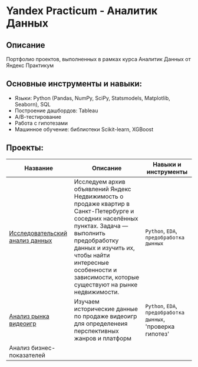 # Yandex Practicum - Аналитик Данных

## Описание
Портфолио проектов, выполненных в рамках курса Аналитик Данных от Яндекс Практикум

## Основные инструменты и навыки:
- Языки: Python (Pandas, NumPy, SciPy, Statsmodels, Matplotlib, Seaborn), SQL
- Построение дашбордов: Tableau
- А/В-тестирование
- Работа с гипотезами
- Машинное обучение: библиотеки Scikit-learn, XGBoost

## Проекты:
| Название | Описание                                                    | Навыки и инструменты           |  
|-----------|-------------------|------------------------------------------------------------------|
| [Исследовательский анализ данных](exploratory_data_analysis/) | Исследуем архив объявлений Яндекс Недвижимость о продаже квартир в Санкт-Петербурге и соседних населённых пунктах. Задача — выполнить предобработку данных и изучить их, чтобы найти интересные особенности и зависимости, которые существуют на рынке недвижимости. | `Python`, `EDA`, `предобработка дынных` |
| [Анализ рынка видеоигр](video_game_market_analysis/) |Изучаем исторические данные по продаже видеоигр для определенеия перспективных жанров и платформ|`Python`, `EDA`, `предобработка дынных`, 'проверка гипотез'|
| Анализ бизнес-показателей |       |         |
   

